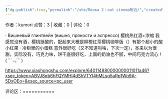 ```yaml
---
{"dg-publish":true,"permalink":"/xhs/Пенка 2｜out cinema附近/","created":"2025-03-17T22:29:57.313+08:00","updated":"2025-03-17T22:29:57.313+08:00"}
---
```


作者：kumori
点赞：3   |   收藏：0   |   评论：0

· Вишневый глинтвейн (вишня, пряности и эспрессо) 樱桃热红酒+浓缩 我感觉没有酒，樱桃挺酸的，配起来大概是柳橙红茶樱桃咖啡版（）有那个超小的酸小红果
· 冷柜里的小蛋糕 意外很好吃（又不知道叫啥，下次一定），本来以为很甜，实际没有，巧克力味，饼干底很好吃，上面的奶油也不腻，中间巧克力流心！( ﻿˶﻿´﹃`˵﻿ )

https://www.xiaohongshu.com/explore/640114880000000011011a46?xsec_token=ABVJ8qb6hFQYMHl4dShVTYl4hMLsq5aRp1Wq9A-5DxOEo=&xsec_source=pc_user

评论区：===========

